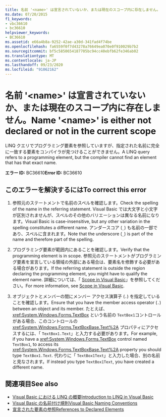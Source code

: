 ```yaml
---
title: 名前 '<name>' は宣言されていないか、または現在のスコープ内に存在しません。
ms.date: 07/20/2015
f1_keywords:
- vbc36610
- bc36610
helpviewer_keywords:
- BC36610
ms.assetid: e66a4b8a-9252-42ae-a30d-341fad4f74be
ms.openlocfilehash: fa6559f0f7d43278a76649ea070e0f910029b7b2
ms.sourcegitcommit: bf5c5850654187705bc94cc40ebfb62fe346ab02
ms.translationtype: MT
ms.contentlocale: ja-JP
ms.lasthandoff: 09/23/2020
ms.locfileid: "91062162"
---
```

# <a name="name-name-is-either-not-declared-or-not-in-the-current-scope"></a><span data-ttu-id="63dff-102">名前 '\<name>' は宣言されていないか、または現在のスコープ内に存在しません。</span><span class="sxs-lookup"><span data-stu-id="63dff-102">Name '\<name>' is either not declared or not in the current scope</span></span>

<span data-ttu-id="63dff-103">LINQ クエリでプログラミング要素を参照していますが、指定された名前に完全に一致する要素をコンパイラが見つけることができません。</span><span class="sxs-lookup"><span data-stu-id="63dff-103">A LINQ query refers to a programming element, but the compiler cannot find an element that has that exact name.</span></span>  
  
 <span data-ttu-id="63dff-104">**エラー ID:** BC36610</span><span class="sxs-lookup"><span data-stu-id="63dff-104">**Error ID:** BC36610</span></span>  
  
## <a name="to-correct-this-error"></a><span data-ttu-id="63dff-105">このエラーを解決するには</span><span class="sxs-lookup"><span data-stu-id="63dff-105">To correct this error</span></span>  
  
1. <span data-ttu-id="63dff-106">参照元のステートメントで名前のスペルを確認します。</span><span class="sxs-lookup"><span data-stu-id="63dff-106">Check the spelling of the name in the referring statement.</span></span> <span data-ttu-id="63dff-107">Visual Basic では大文字と小文字が区別されませんが、スペルのその他のバリエーションは異なる名前になります。</span><span class="sxs-lookup"><span data-stu-id="63dff-107">Visual Basic is case-insensitive, but any other variation in the spelling constitutes a different name.</span></span> <span data-ttu-id="63dff-108">アンダースコア (`_`) も名前の一部であり、スペルに含まれます。</span><span class="sxs-lookup"><span data-stu-id="63dff-108">Note that the underscore (`_`) is part of the name and therefore part of the spelling.</span></span>  
  
2. <span data-ttu-id="63dff-109">プログラミング要素が範囲内にあることを確認します。</span><span class="sxs-lookup"><span data-stu-id="63dff-109">Verify that the programming element is in scope.</span></span> <span data-ttu-id="63dff-110">参照元のステートメントがプログラミング要素を宣言している領域の外部にある場合は、要素名を修飾する必要がある場合があります。</span><span class="sxs-lookup"><span data-stu-id="63dff-110">If the referring statement is outside the region declaring the programming element, you might have to qualify the element name.</span></span> <span data-ttu-id="63dff-111">詳細については、「 [Scope in Visual Basic](../programming-guide/language-features/declared-elements/scope.md)」を参照してください。</span><span class="sxs-lookup"><span data-stu-id="63dff-111">For more information, see [Scope in Visual Basic](../programming-guide/language-features/declared-elements/scope.md).</span></span>  
  
3. <span data-ttu-id="63dff-112">オブジェクトとメンバーの間にメンバー アクセス演算子 (`.`) を指定していることを確認します。</span><span class="sxs-lookup"><span data-stu-id="63dff-112">Ensure that you have the member access operator (`.`) between an object and its member.</span></span> <span data-ttu-id="63dff-113">たとえば、 <xref:System.Windows.Forms.TextBox> という名前の `TextBox1`コントロールがある場合、このコントロールの <xref:System.Windows.Forms.TextBoxBase.Text%2A> プロパティにアクセスするには、「 `TextBox1.Text`」と入力する必要があります。</span><span class="sxs-lookup"><span data-stu-id="63dff-113">For example, if you have a <xref:System.Windows.Forms.TextBox> control named `TextBox1`, to access its <xref:System.Windows.Forms.TextBoxBase.Text%2A> property you should type `TextBox1.Text`.</span></span> <span data-ttu-id="63dff-114">代わりに「 `TextBox1Text`」と入力した場合、別の名前と見なされます。</span><span class="sxs-lookup"><span data-stu-id="63dff-114">If instead you type `TextBox1Text`, you have created a different name.</span></span>  
  
## <a name="see-also"></a><span data-ttu-id="63dff-115">関連項目</span><span class="sxs-lookup"><span data-stu-id="63dff-115">See also</span></span>

- [<span data-ttu-id="63dff-116">Visual Basic における LINQ の概要</span><span class="sxs-lookup"><span data-stu-id="63dff-116">Introduction to LINQ in Visual Basic</span></span>](../programming-guide/language-features/linq/introduction-to-linq.md)
- [<span data-ttu-id="63dff-117">Visual Basic の名前付け規則</span><span class="sxs-lookup"><span data-stu-id="63dff-117">Visual Basic Naming Conventions</span></span>](../programming-guide/program-structure/naming-conventions.md)
- [<span data-ttu-id="63dff-118">宣言された要素の参照</span><span class="sxs-lookup"><span data-stu-id="63dff-118">References to Declared Elements</span></span>](../programming-guide/language-features/declared-elements/references-to-declared-elements.md)
